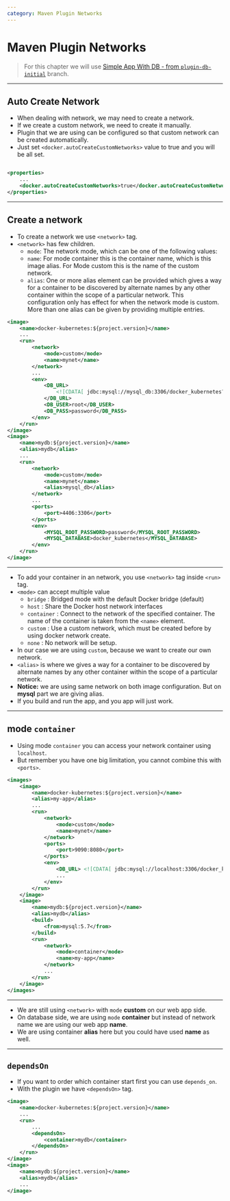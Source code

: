 ```yaml
---
category: Maven Plugin Networks
---
```


# Maven Plugin Networks

> For this chapter we will use [Simple App With DB - from `plugin-db-initial`](https://github.com/amantuladhar/DockerKubernetesFiles/tree/plugin-db-initial) branch.

---
## Auto Create Network
* When dealing with network, we may need to create a network.
* If we create a custom network, we need to create it manually.
* Plugin that we are using can be configured so that custom network can be created automatically.
* Just set `<docker.autoCreateCustomNetworks>` value to true and you will be all set. 

```xml

<properties>
    ...
    <docker.autoCreateCustomNetworks>true</docker.autoCreateCustomNetworks>
</properties>
``` 

---
## Create a network
* To create a network we use `<network>` tag.
* `<network>` has few children.
  * `mode`: The network mode, which can be one of the following values:
  * `name`: For mode container this is the container name, which is this image alias. For Mode custom this is the name of the custom network.
  * `alias`: One or more alias element can be provided which gives a way for a container to be discovered by alternate names by any other container within the scope of a particular network. This configuration only has effect for when the network mode is custom. More than one alias can be given by providing multiple entries.

```xml
<image>
    <name>docker-kubernetes:${project.version}</name>
    ...
    <run>
        <network>
            <mode>custom</mode>
            <name>mynet</name>
        </network>
        ...
        <env>
            <DB_URL>
                <![CDATA[ jdbc:mysql://mysql_db:3306/docker_kubernetes?useSSL=false]]>
            </DB_URL>
            <DB_USER>root</DB_USER>
            <DB_PASS>password</DB_PASS>
        </env>
    </run>
</image>
<image>
    <name>mydb:${project.version}</name>
    <alias>mydb</alias>
    ...
    <run>
        <network>
            <mode>custom</mode>
            <name>mynet</name>
            <alias>mysql_db</alias>
        </network>
        ...
        <ports>
            <port>4406:3306</port>
        </ports>
        <env>
            <MYSQL_ROOT_PASSWORD>password</MYSQL_ROOT_PASSWORD>
            <MYSQL_DATABASE>docker_kubernetes</MYSQL_DATABASE>
        </env>
    </run>
</image>

```
---
* To add your container in an network, you use `<network>` tag inside `<run>` tag.
* `<mode>` can accept multiple value
    * `bridge` : Bridged mode with the default Docker bridge (default)
    * `host` : Share the Docker host network interfaces
    * `container` : Connect to the network of the specified container. The name of the container is taken from the `<name>` element.
    * `custom` : Use a custom network, which must be created before by using docker network create.
    * `none` : No network will be setup.
* In our case we are using `custom`, because we want to create our own network.
* `<alias>` is where we gives a way for a container to be discovered by alternate names by any other container within the scope of a particular network.
* **Notice:** we are using same network on both image configuration. But on **mysql** part we are giving alias.
* If you build and run the app, and you app will just work. 

---
## mode `container`
* Using mode `container` you can access your network container using `localhost`.
* But remember you have one big limitation, you cannot combine this with `<ports>`.

```xml
<images>
    <image>
        <name>docker-kubernetes:${project.version}</name>
        <alias>my-app</alias>
        ...
        <run>
            <network>
                <mode>custom</mode>
                <name>mynet</name>
            </network>
            <ports>
                <port>9090:8080</port>
            </ports>
            <env>
                <DB_URL> <![CDATA[ jdbc:mysql://localhost:3306/docker_kubernetes?useSSL=false ]]> </DB_URL>
                ...
            </env>
        </run>
    </image>
    <image>
        <name>mydb:${project.version}</name>
        <alias>mydb</alias>
        <build>
            <from>mysql:5.7</from>
        </build>
        <run>
            <network>
                <mode>container</mode>
                <name>my-app</name>
            </network>
            ...
        </run>
    </image>
</images>
```

---
* We are still using `<network>` with `mode` **custom** on our web app side.
* On database side, we are using `mode` **container** but instead of network name we are using our web app **name**.
* We are using container **alias** here but you could have used **name** as well.

---
## `dependsOn`
* If you want to order which container start first you can use `depends_on`.
* With the plugin we have `<dependsOn>` tag.

```xml
<image>
    <name>docker-kubernetes:${project.version}</name>
    ...
    <run>
        ...
        <dependsOn>
            <container>mydb</container>
        </dependsOn>
    </run>
</image>
<image>
    <name>mydb:${project.version}</name>
    <alias>mydb</alias>
    ...
</image>
``` 


